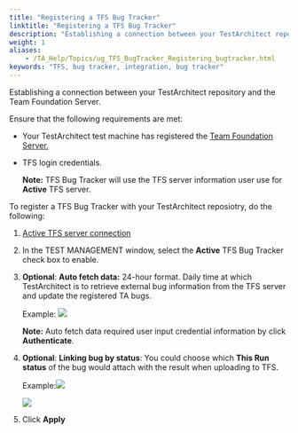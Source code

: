 ```yaml
--- 
title: "Registering a TFS Bug Tracker"
linktitle: "Registering a TFS Bug Tracker"
description: "Establishing a connection between your TestArchitect repository and the Team Foundation Server."
weight: 1
aliases: 
    - /TA_Help/Topics/ug_TFS_BugTracker_Registering_bugtracker.html
keywords: "TFS, bug tracker, integration, bug tracker"
---
```


Establishing a connection between your TestArchitect repository and the Team Foundation Server.

Ensure that the following requirements are met:

-   Your TestArchitect test machine has registered the [Team Foundation Server.](/TA_Help/Topics/Integration_MTM_connecting_TFS.html#)
-   TFS login credentials.

    **Note:** TFS Bug Tracker will use the TFS server information user use for **Active** TFS server.


To register a TFS Bug Tracker with your TestArchitect reposiotry, do the following:

1.  [Active TFS server connection](/TA_Help/Topics/Integration_MTM_connecting_TFS.html#)

2.  In the TEST MANAGEMENT window, select the **Active** TFS Bug Tracker check box to enable.

3.  **Optional**: **Auto fetch data:** 24-hour format. Daily time at which TestArchitect is to retrieve external bug information from the TFS server and update the registered TA bugs.

    Example: ![](/images/TA_Help/Images/ug_auto_fetch_data_TFS.PNG)

    **Note:** Auto fetch data required user input credential information by click **Authenticate**.

4.  **Optional**: **Linking bug by status**: You could choose which **This Run status** of the bug would attach with the result when uploading to TFS. 

    Example:![](/images/TA_Help/Images/tfs_register2.png)

    ![](/images/TA_Help/Images/TFS_Bug.png)

5.  Click **Apply**



